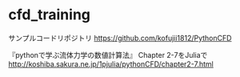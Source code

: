 # cfd_training

サンプルコードリポジトリ
https://github.com/kofujii1812/PythonCFD

『pythonで学ぶ流体力学の数値計算法』 Chapter 2-7をJuliaで
http://koshiba.sakura.ne.jp/1pjulia/pythonCFD/chapter2-7.html